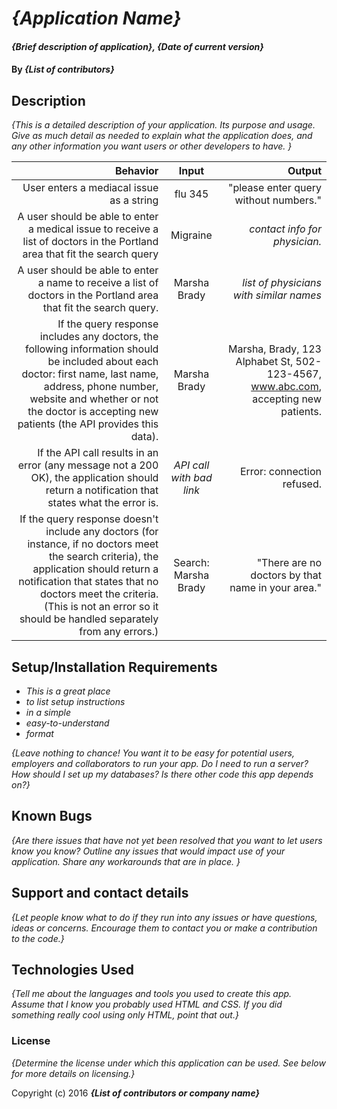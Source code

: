# _{Application Name}_

#### _{Brief description of application}, {Date of current version}_

#### By _**{List of contributors}**_

## Description

_{This is a detailed description of your application. Its purpose and usage.  Give as much detail as needed to explain what the application does, and any other information you want users or other developers to have. }_

|   Behavior    |   Input     |     Output    |
|--------------:|:-----------:|--------------:|
|User enters a mediacal issue as a string |flu 345 |"please enter query without numbers." |
|A user should be able to enter a medical issue to receive a list of doctors in the Portland area that fit the search query |Migraine |*contact info for physician.* |
|A user should be able to enter a name to receive a list of doctors in the Portland area that fit the search query. |Marsha Brady |*list of physicians with similar names* |
|If the query response includes any doctors, the following information should be included about each doctor: first name, last name, address, phone number, website and whether or not the doctor is accepting new patients (the API provides this data). |Marsha Brady |Marsha, Brady, 123 Alphabet St, 502-123-4567, www.abc.com, accepting new patients. |
|If the API call results in an error (any message not a 200 OK), the application should return a notification that states what the error is. |*API call with bad link* |Error: connection refused. |
|If the query response doesn't include any doctors (for instance, if no doctors meet the search criteria), the application should return a notification that states that no doctors meet the criteria. (This is not an error so it should be handled separately from any errors.) |Search: Marsha Brady |"There are no doctors by that name in your area." |






## Setup/Installation Requirements

* _This is a great place_
* _to list setup instructions_
* _in a simple_
* _easy-to-understand_
* _format_

_{Leave nothing to chance! You want it to be easy for potential users, employers and collaborators to run your app. Do I need to run a server? How should I set up my databases? Is there other code this app depends on?}_

## Known Bugs

_{Are there issues that have not yet been resolved that you want to let users know you know?  Outline any issues that would impact use of your application.  Share any workarounds that are in place. }_

## Support and contact details

_{Let people know what to do if they run into any issues or have questions, ideas or concerns.  Encourage them to contact you or make a contribution to the code.}_

## Technologies Used

_{Tell me about the languages and tools you used to create this app. Assume that I know you probably used HTML and CSS. If you did something really cool using only HTML, point that out.}_

### License

*{Determine the license under which this application can be used.  See below for more details on licensing.}*

Copyright (c) 2016 **_{List of contributors or company name}_**
